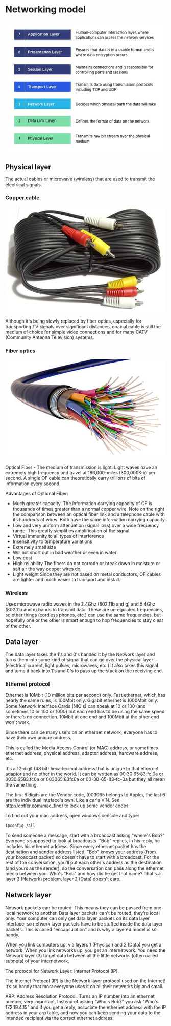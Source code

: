 # Networking model
![osi](./img/osi.jpg)

## Physical layer
The actual cables or microwave (wireless) that are used to transmit the electrical signals.

### Copper cable
![copper](./img/copper.jpg)

Although it's being slowly replaced by fiber optics, especially for transporting TV signals over significant distances, coaxial cable is still the medium of choice for simple video connections and for many CATV (Community Antenna Television) systems.

### Fiber optics
![fiber](./img/fiber.jpg)

Optical Fiber - The medium of transmission is light. Light waves have an extremely high frequency and travel at 186,000-miles (300,000Km) per second. A single OF cable can theoretically carry trillions of bits of information every second.

Advantages of Optional Fiber:
- Much greater capacity. The information carrying capacity of OF is thousands of times greater than a normal copper wire. Note on the right the comparison between an optical fiber link and a telephone cable with its hundreds of wires. Both have the same information carrying capacity.
- Low and very uniform attenuation (signal loss) over a wide frequency range. This greatly simplifies amplification of the signal.
- Virtual immunity to all types of interference  
- Insensitivity to temperature variations
- Extremely small size
- Will not short out in bad weather or even in water
- Low cost
- High reliability The fibers do not corrode or break down in moisture or salt air the way copper wires do.
- Light weight Since they are not based on metal conductors, OF cables are lighter and much easier to transport and install.

### Wireless
Uses microwave radio waves in the 2.4Ghz (802.11b and g) and 5.4Ghz (802.11a and n) bands to transmit data. These are unregulated frequencies, so other things (cordless phones, etc.) can use the same frequencies, but hopefully one or the other is smart enough to hop frequencies to stay clear of the other.


## Data layer
The data layer takes the 1's and 0's handed it by the Network layer and turns them into some kind of signal that can go over the physical layer (electrical current, light pulses, microwaves, etc.) It also takes this signal and turns it back into 1's and 0's to pass up the stack on the receiving end.

### Ethernet protocol
Ethernet is 10Mbit (10 million bits per second) only. Fast ethernet, which has nearly the same rules, is 100Mbit only. Gigabit ethernet is 1000Mbit only. Some Network Interface Cards (NIC's) can speak at 10 or 100 (and sometimes 10 or 100 or 1000) but each end has to be using the same speed or there's no connection. 10Mbit at one end and 100Mbit at the other end won't work.

Since there can be many users on an ethernet network, everyone has to have their own unique address.

This is called the Media Access Control (or MAC) address, or sometimes ethernet address, physical address, adaptor address, hardware address, etc.

It's a 12-digit (48 bit) hexadecimal address that is unique to that ethernet adaptor and no other in the world. It can be written as 00:30:65:83:fc:0a or 0030.6583.fc0a or 003065:83fc0a or 00-30-65-83-fc-0a but they all mean the same thing.

The first 6 digits are the Vendor code, (003065 belongs to Apple), the last 6 are the individual inteface's own. Like a car's VIN. See http://coffer.com/mac_find/ to look up some vendor codes.

To find out your mac address, open windows console and type: 
```bash
ipconfig /all
```

To send someone a message, start with a broadcast asking "where's Bob?" Everyone's supposed to look at broadcasts.
"Bob" replies, in his reply, he includes his ethernet address. Since every ethernet packet has the destination and sender address listed, "Bob" knows your address (from your broadcast packet) so doesn't have to start with a broadcast.
For the rest of the conversation, you'll put each other's address as the destination (and yours as the sender), so the conversation can pass along the ethernet media between you.
Who's "Bob" and how did he get that name? That's a layer 3 (Network) problem, layer 2 (Data) doesn't care.

## Network layer
Network packets can be routed. This means they can be passed from one local network to another. Data layer packets can't be routed, they're local only. Your computer can only get data layer packets on its data layer interface, so network layer packets have to be stuffed inside the data layer packets. This is called "encapsulation" and is why a layered model is so handy. 

When you link computers up, via layers 1 (Physical) and 2 (Data) you get a network. When you link networks up, you get an internetwork. You need the Network layer (3) to get data between all the little networks (often called subnets) of your internetwork. 

The protocol for Network Layer: Internet Protocol (IP).

The Internet Protocol (IP) is the Network layer protocol used on the Internet! It’s so handy that most everyone uses it on all their networks big and small. 

ARP: Address Resolution Protocol. Turns an IP number into an ethernet number, very important. Instead of asking "Who's Bob?" you ask "Who's 172.19.4.15" and if you get a reply, associate the ethernet address with the IP address in your arp table, and now you can keep sending your data to the intended recipient via the correct ethernet address.
